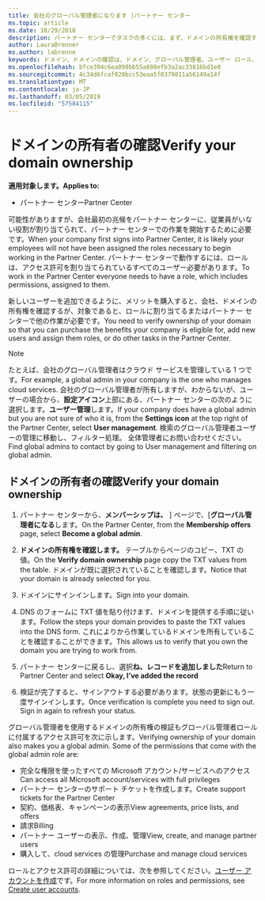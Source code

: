 ```yaml
---
title: 会社のグローバル管理者になります |パートナー センター
ms.topic: article
ms.date: 10/29/2018
description: パートナー センターでタスクの多くには、まず、ドメインの所有権を確認する必要があります。 パートナー センターの多くのタスクがグローバル管理者が必要です。なる場合は、会社では、1 つがあるないまだ、1 つ。
author: LauraBrenner
ms.author: labrenne
keywords: ドメイン、ドメインの確認は、ドメイン、グローバル管理者、ユーザー ロール、アクセス許可を確認します。
ms.openlocfilehash: bfce394c6ea098bb55a698efb3a2ac33816bd1e0
ms.sourcegitcommit: 4c34d6fcaf020bcc53eaa5f0379011a56149a14f
ms.translationtype: MT
ms.contentlocale: ja-JP
ms.lasthandoff: 03/05/2019
ms.locfileid: "57584115"
---
```

# <a name="verify-your-domain-ownership"></a><span data-ttu-id="d2a32-105">ドメインの所有者の確認</span><span class="sxs-lookup"><span data-stu-id="d2a32-105">Verify your domain ownership</span></span>

<span data-ttu-id="d2a32-106">**適用対象します。**</span><span class="sxs-lookup"><span data-stu-id="d2a32-106">**Applies to:**</span></span>

- <span data-ttu-id="d2a32-107">パートナー センター</span><span class="sxs-lookup"><span data-stu-id="d2a32-107">Partner Center</span></span>

<span data-ttu-id="d2a32-108">可能性がありますが、会社最初の兆候をパートナー センターに、従業員がいない役割が割り当てられて、パートナー センターでの作業を開始するために必要です。</span><span class="sxs-lookup"><span data-stu-id="d2a32-108">When your company first signs into Partner Center, it is likely your employees will not have been assigned the roles necessary to begin working in the Partner Center.</span></span> <span data-ttu-id="d2a32-109">パートナー センターで動作するには、ロールは、アクセス許可を割り当てられているすべてのユーザー必要があります。</span><span class="sxs-lookup"><span data-stu-id="d2a32-109">To work in the Partner Center everyone needs to have a role, which includes permissions, assigned to them.</span></span>  

<span data-ttu-id="d2a32-110">新しいユーザーを追加できるように、メリットを購入すると、会社、ドメインの所有権を確認するが、対象であると、ロールに割り当てるまたはパートナー センターで他の作業が必要です。</span><span class="sxs-lookup"><span data-stu-id="d2a32-110">You need to verify ownership of your domain so that you can purchase the benefits your company is eligible for, add new users and assign them roles, or do other tasks in the Partner Center.</span></span> 

>[!Note]
><span data-ttu-id="d2a32-111">たとえば、会社のグローバル管理者はクラウド サービスを管理している 1 つです。</span><span class="sxs-lookup"><span data-stu-id="d2a32-111">For example, a global admin in your company is the one who manages cloud services.</span></span> <span data-ttu-id="d2a32-112">会社のグローバル管理者が所有しますが、わからないが、ユーザーの場合から、**設定アイコン**上部にある、パートナー センターの次のように選択します。**ユーザー管理**します。</span><span class="sxs-lookup"><span data-stu-id="d2a32-112">If your company does have a global admin but you are not sure of who it is, from the **Settings icon** at the top right of the Partner Center, select **User management**.</span></span> <span data-ttu-id="d2a32-113">検索のグローバル管理者ユーザーの管理に移動し、フィルター処理。 全体管理者にお問い合わせください。</span><span class="sxs-lookup"><span data-stu-id="d2a32-113">Find global admins to contact by going to User management and filtering on global admin.</span></span>

## <a name="verify-your-domain-ownership"></a><span data-ttu-id="d2a32-114">ドメインの所有者の確認</span><span class="sxs-lookup"><span data-stu-id="d2a32-114">Verify your domain ownership</span></span>

1. <span data-ttu-id="d2a32-115">パートナー センターから、**メンバーシップは、** ] ページで、[**グローバル管理者になる**します。</span><span class="sxs-lookup"><span data-stu-id="d2a32-115">On the Partner Center, from the **Membership offers** page, select **Become a global admin**.</span></span> 

2. <span data-ttu-id="d2a32-116">**ドメインの所有権を確認します。** テーブルからページのコピー、TXT の値。</span><span class="sxs-lookup"><span data-stu-id="d2a32-116">On the **Verify domain ownership** page copy the TXT values from the table.</span></span> <span data-ttu-id="d2a32-117">ドメインが既に選択されていることを確認します。</span><span class="sxs-lookup"><span data-stu-id="d2a32-117">Notice that your domain is already selected for you.</span></span>

3. <span data-ttu-id="d2a32-118">ドメインにサインインします。</span><span class="sxs-lookup"><span data-stu-id="d2a32-118">Sign into your domain.</span></span> 

4. <span data-ttu-id="d2a32-119">DNS のフォームに TXT 値を貼り付けます、ドメインを提供する手順に従います。</span><span class="sxs-lookup"><span data-stu-id="d2a32-119">Follow the steps your domain provides to paste the TXT values into the DNS form.</span></span>  <span data-ttu-id="d2a32-120">これによりから作業しているドメインを所有していることを確認することができます。</span><span class="sxs-lookup"><span data-stu-id="d2a32-120">This allows us to verify that you own the domain you are trying to work from.</span></span>

5. <span data-ttu-id="d2a32-121">パートナー センターに戻るし、選択**ね、レコードを追加しました**</span><span class="sxs-lookup"><span data-stu-id="d2a32-121">Return to Partner Center and select **Okay, I’ve added the record**</span></span>

6. <span data-ttu-id="d2a32-122">検証が完了すると、サインアウトする必要があります。状態の更新にもう一度サインインします。</span><span class="sxs-lookup"><span data-stu-id="d2a32-122">Once verification is complete you need to sign out. Sign in again to refresh your status.</span></span> 

<span data-ttu-id="d2a32-123">グローバル管理者を使用するドメインの所有権の検証もグローバル管理者ロールに付属するアクセス許可を次に示します。</span><span class="sxs-lookup"><span data-stu-id="d2a32-123">Verifying ownership of your domain also makes you a global admin. Some of the permissions that come with the global admin role are:</span></span>

- <span data-ttu-id="d2a32-124">完全な権限を使ったすべての Microsoft アカウント/サービスへのアクセス</span><span class="sxs-lookup"><span data-stu-id="d2a32-124">Can access all Microsoft account/services with full privileges</span></span> 
- <span data-ttu-id="d2a32-125">パートナー センターのサポート チケットを作成します。</span><span class="sxs-lookup"><span data-stu-id="d2a32-125">Create support tickets for the Partner Center</span></span>
- <span data-ttu-id="d2a32-126">契約、価格表、キャンペーンの表示</span><span class="sxs-lookup"><span data-stu-id="d2a32-126">View agreements, price lists, and offers</span></span>
- <span data-ttu-id="d2a32-127">請求</span><span class="sxs-lookup"><span data-stu-id="d2a32-127">Billing</span></span>
- <span data-ttu-id="d2a32-128">パートナー ユーザーの表示、作成、管理</span><span class="sxs-lookup"><span data-stu-id="d2a32-128">View, create, and manage partner users</span></span>
- <span data-ttu-id="d2a32-129">購入して、cloud services の管理</span><span class="sxs-lookup"><span data-stu-id="d2a32-129">Purchase and manage cloud services</span></span>

<span data-ttu-id="d2a32-130">ロールとアクセス許可の詳細については、次を参照してください。[ユーザー アカウントを作成](create-user-accounts-and-set-permissions.md)です。</span><span class="sxs-lookup"><span data-stu-id="d2a32-130">For more information on roles and permissions, see [Create user accounts](create-user-accounts-and-set-permissions.md).</span></span> 